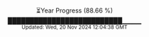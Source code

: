 <p align="center">
⏳Year Progress (88.66 %)<br>
██████████████████████████▁▁▁▁ <br>
<sub>Updated: Wed, 20 Nov 2024 12:04:38 GMT</sub>
</p>


